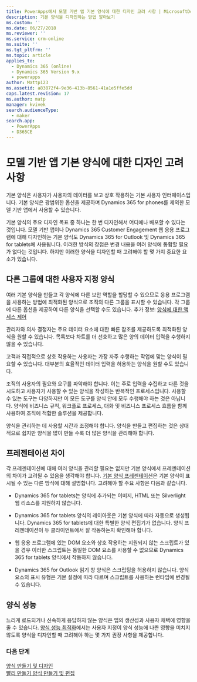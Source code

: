 ```yaml
---
title: PowerApps에서 모델 기반 앱 기본 양식에 대한 디자인 고려 사항 | MicrosoftDocs
description: 기본 양식을 디자인하는 방법 알아보기
ms.custom: ''
ms.date: 06/27/2018
ms.reviewer: ''
ms.service: crm-online
ms.suite: ''
ms.tgt_pltfrm: ''
ms.topic: article
applies_to:
  - Dynamics 365 (online)
  - Dynamics 365 Version 9.x
  - powerapps
author: Mattp123
ms.assetid: a83872f4-9e36-413b-8561-41a1e5ffe5dd
caps.latest.revision: 17
ms.author: matp
manager: kvivek
search.audienceType:
  - maker
search.app:
  - PowerApps
  - D365CE
---
```

# <a name="design-considerations-for-model-driven-app-main-forms"></a>모델 기반 앱 기본 양식에 대한 디자인 고려 사항

기본 양식은 사용자가 사용자의 데이터를 보고 상호 작용하는 기본 사용자 인터페이스입니다. 기본 양식은 광범위한 옵션을 제공하며 Dynamics 365 for phones를 제외한 모델 기반 앱에서 사용할 수 있습니다.  
  
 기본 양식의 주요 디자인 목표 중 하나는 한 번 디자인해서 어디에나 배포할 수 있다는 것입니다. 모델 기반 앱이나 Dynamics 365 Customer Engagement 웹 응용 프로그램에 대해 디자인하는 기본 양식도 Dynamics 365 for Outlook 및 Dynamics 365 for tablets에 사용됩니다. 이러한 방식의 장점은 변경 내용을 여러 양식에 통합할 필요가 없다는 것입니다. 하지만 이러한 양식을 디자인할 때 고려해야 할 몇 가지 중요한 요소가 있습니다.  
  
<a name="BKMK_CustomFormsForGroups"></a>   

## <a name="custom-forms-for-different-groups"></a>다른 그룹에 대한 사용자 지정 양식  
 여러 기본 양식을 만들고 각 양식에 다른 보안 역할을 할당할 수 있으므로 응용 프로그램을 사용하는 방법에 최적화된 양식으로 조직의 다른 그룹을 표시할 수 있습니다. 각 그룹에 다른 옵션을 제공하여 다른 양식을 선택할 수도 있습니다. 추가 정보: [양식에 대한 액세스 제어](control-access-forms.md)  
  
 관리자와 의사 결정자는 주요 데이터 요소에 대한 빠른 참조를 제공하도록 최적화된 양식을 원할 수 있습니다. 목록보다 차트를 더 선호하고 많은 양의 데이터 입력을 수행하지 않을 수 있습니다.  
  
 고객과 직접적으로 상호 작용하는 사용자는 가장 자주 수행하는 작업에 맞는 양식이 필요할 수 있습니다. 대부분의 효율적인 데이터 입력을 허용하는 양식을 원할 수도 있습니다.  
  
 조직의 사용자의 필요와 요구를 파악해야 합니다. 이는 주로 입력을 수집하고 다른 것을 시도하고 사용자가 사용할 수 있는 양식을 작성하는 반복적인 프로세스입니다. 사용할 수 있는 도구는 다양하지만 이 모든 도구를 양식 안에 모두 수행해야 하는 것은 아닙니다. 양식에 비즈니스 규칙, 워크플로 프로세스, 대화 및 비즈니스 프로세스 흐름을 함께 사용하여 조직에 적합한 솔루션을 제공합니다.  
  
 양식을 관리하는 데 사용할 시간과 조정해야 합니다. 양식을 만들고 편집하는 것은 상대적으로 쉽지만 양식을 많이 만들 수록 더 많은 양식을 관리해야 합니다.  
  
<a name="BKMK_PresentationDifferences"></a>   
## <a name="presentation-differences"></a>프레젠테이션 차이  
 각 프레젠테이션에 대해 여러 양식을 관리할 필요는 없지만 기본 양식에서 프레젠테이션의 차이가 고려될 수 있음을 생각해야 합니다. [기본 양식 프레젠테이션](main-form-presentations.md)은 기본 양식이 표시될 수 있는 다른 방식에 대해 설명합니다. 고려해야 할 주요 사항은 다음과 같습니다.  
  
- Dynamics 365 for tablets는 양식에 추가되는 이미지, HTML 또는 Silverlight 웹 리소스를 지원하지 않습니다.  
  
-   Dynamics 365 for tablets 양식의 레이아웃은 기본 양식에 따라 자동으로 생성됩니다. Dynamics 365 for tablets에 대한 특별한 양식 편집기가 없습니다. 양식 프레젠테이션이 두 클라이언트에서 잘 작동하는지 확인해야 합니다.  
  
-   웹 응용 프로그램에 있는 DOM 요소와 상호 작용하는 지원되지 않는 스크립트가 있을 경우 이러한 스크립트는 동일한 DOM 요소를 사용할 수 없으므로 Dynamics 365 for tablets 양식에서 작동하지 않습니다.  
  
- Dynamics 365 for Outlook 읽기 창 양식은 스크립팅을 허용하지 않습니다. 양식 요소의 표시 유형은 기본 설정에 따라 다르며 스크립트를 사용하는 런타임에 변경될 수 있습니다.  
  
<a name="BKMK_FormPerformance"></a>   
## <a name="form-performance"></a>양식 성능  
 느리게 로드되거나 신속하게 응답하지 않는 양식은 앱의 생산성과 사용자 채택에 영향을 줄 수 있습니다. [양식 성능 최적화](optimize-form-performance.md)에서는 사용자 지정이 양식 성능에 나쁜 영향을 미치지 않도록 양식을 디자인할 때 고려해야 하는 몇 가지 권장 사항을 제공합니다.  
  
### <a name="next-steps"></a>다음 단계 
 [양식 만들기 및 디자인](create-design-forms.md)    
 [빨리 만들기 양식 만들기 및 편집](create-edit-quick-create-forms.md)   

 

